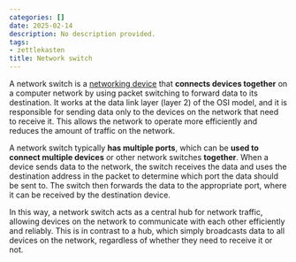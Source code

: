 ```yaml
---
categories: []
date: 2025-02-14
description: No description provided.
tags:
- zettlekasten
title: Network switch
---
```


A network switch is a [networking device](Network%20devices.md) that **connects devices together** on a computer network by using packet switching to forward data to its destination. It works at the data link layer (layer 2) of the OSI model, and it is responsible for sending data only to the devices on the network that need to receive it. This allows the network to operate more efficiently and reduces the amount of traffic on the network.

A network switch typically **has multiple ports**, which can be **used to connect multiple devices** or other network switches **together**. When a device sends data to the network, the switch receives the data and uses the destination address in the packet to determine which port the data should be sent to. The switch then forwards the data to the appropriate port, where it can be received by the destination device.

In this way, a network switch acts as a central hub for network traffic, allowing devices on the network to communicate with each other efficiently and reliably. This is in contrast to a hub, which simply broadcasts data to all devices on the network, regardless of whether they need to receive it or not.